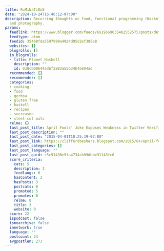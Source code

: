 ```yaml
---
title: RuMiNaTiOnS
date: "2024-10-24T16:40:12-07:00"
description: Recurring thoughts on food, functional programming (Haskell), diving
  and photography.
params:
  feedlink: https://www.blogger.com/feeds/6919669035402552575/posts/default
  feedtype: atom
  feedid: 35468fda5597999a4924d95d2ef385e8
  websites: {}
  blogrolls: []
  in_blogrolls:
  - title: Planet Haskell
    description: ""
    id: 038cb00644adbf2883a55b34b4b804ad
  recommended: []
  recommender: []
  categories:
  - cooking
  - food
  - gerboa
  - gluten free
  - haskell
  - recipes
  - seereason
  - steel-cut oats
  relme: {}
  last_post_title: April Fools' Joke Exposes Weakness in Twitter Verification
  last_post_description: ""
  last_post_date: "2015-04-01T10:25:39-07:00"
  last_post_link: https://cliffordbeshers.blogspot.com/2015/04/april-fools-joke-exposes-weakness-in.html
  last_post_categories: []
  last_post_language: ""
  last_post_guid: c5c91498e9fa4734cb09dbbe31143fc6
  score_criteria:
    cats: 5
    description: 3
    feedlangs: 0
    hasContent: 3
    hasPosts: 3
    postcats: 0
    promoted: 5
    promotes: 0
    relme: 0
    title: 3
    website: 0
  score: 22
  ispodcast: false
  isnoarchive: false
  innetwork: true
  language: ""
  postcount: 24
  avgpostlen: 273
---
```

